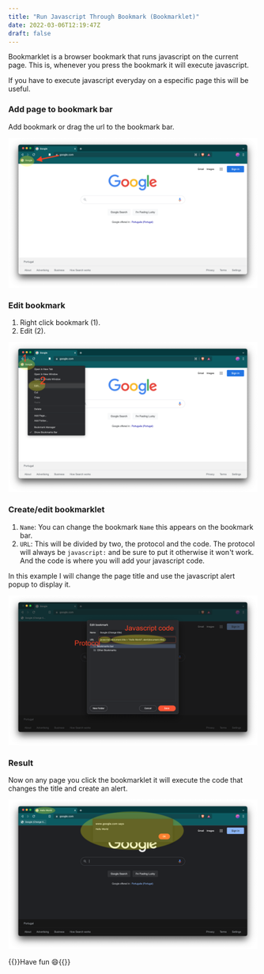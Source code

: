 ```yaml
---
title: "Run Javascript Through Bookmark (Bookmarklet)"
date: 2022-03-06T12:19:47Z
draft: false
---
```


Bookmarklet is a browser bookmark that runs javascript on the current page. This is, whenever you press the bookmark it will execute javascript.

If you have to execute javascript everyday on a especific page this will be useful.

### Add page to bookmark bar

Add bookmark or drag the url to the bookmark bar.

![Add bookmark](/images/bookmarklet/1.png#center)

### Edit bookmark

1. Right click bookmark (1).
2. Edit (2).

![Edit bookmark](/images/bookmarklet/2.png#center)

### Create/edit bookmarklet

1. ``Name``: You can change the bookmark ``Name`` this appears on the bookmark bar.
2. ``URL``: This will be divided by two, the protocol and the code. The protocol will always be ``javascript:`` and be sure to put it otherwise it won't work. And the code is where you will add your javascript code.

In this example I will change the page title and use the javascript alert popup to display it.

![Create/edit bookmarklet](/images/bookmarklet/3.png#center)

### Result

Now on any page you click the bookmarklet it will execute the code that changes the title and create an alert.

![Result](/images/bookmarklet/4.png#center)

{{<endMessage>}}Have fun 😄{{</endMessage>}}